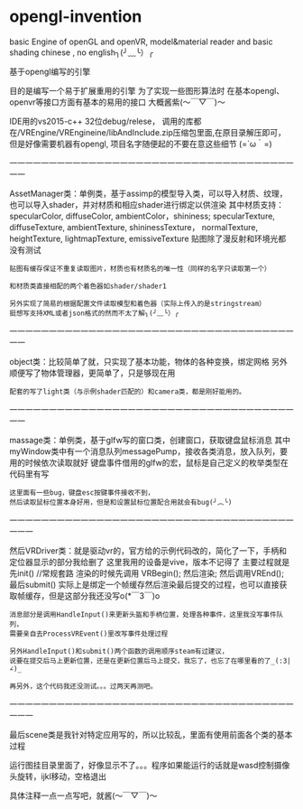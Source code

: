 # opengl-invention
basic Engine of openGL and openVR, model&amp;material reader and basic shading
chinese , no english╮(╯﹏╰）╭


基于opengl编写的引擎

目的是编写一个易于扩展重用的引擎
为了实现一些图形算法时
在基本opengl、openvr等接口方面有基本的易用的接口
大概酱紫(～￣▽￣)～ 

IDE用的vs2015-c++ 32位debug/relese， 调用的库都在/VREngine/VREngineine/libAndInclude.zip压缩包里面,在原目录解压即可，但是好像需要机器有opengl,
项目名字随便起的不要在意这些细节 (=´ω｀=)


一一一一一一一一一一一一一一一一一一一一一一一一一一一一一一一一一一一一一一

AssetManager类：单例类，基于assimp的模型导入类，可以导入材质、纹理，也可以导入shader，并对材质和相应shader进行绑定以供渲染
	其中材质支持：
	specularColor, diffuseColor, ambientColor，shininess;
	specularTexture, diffuseTexture, ambientTexture, shininessTexture，
	normalTexture, heightTexture, lightmapTexture, emissiveTexture
	贴图除了漫反射和环境光都没有测试

	贴图有缓存保证不重复读取图片，材质也有材质名的唯一性（同样的名字只读取第一个）

	和材质类直接相配的两个着色器如shader/shader1

	另外实现了简易的根据配置文件读取模型和着色器（实际上传入的是stringstream）
	挺想写支持XML或者json格式的然而不太了解╮(╯﹏╰）╭

一一一一一一一一一一一一一一一一一一一一一一一一一一一一一一一一一一一一一一

object类：比较简单了就，只实现了基本功能，物体的各种变换，绑定网格
	另外顺便写了物体管理器，更简单了，只是够现在用

	配套的写了light类（与示例shader匹配的）和camera类，都是刚好能用的。

一一一一一一一一一一一一一一一一一一一一一一一一一一一一一一一一一一一一一一

massage类：单例类，基于glfw写的窗口类，创建窗口，获取键盘鼠标消息
	其中myWindow类中有一个消息队列messagePump，接收各类消息，放入队列，要用的时候依次读取就好
		键盘事件借用的glfw的宏，鼠标是自己定义的枚举类型在代码里有写
		
	这里面有一些bug，键盘esc按键事件接收不到，
	然后读取鼠标位置本身好用，但是和设置鼠标位置配合用就会有bug(╯︵╰)

一一一一一一一一一一一一一一一一一一一一一一一一一一一一一一一一一一一一一一一

然后VRDriver类：就是驱动vr的，官方给的示例代码改的，简化了一下，手柄和定位器显示的部分我给删了
	这里我用的设备是vive，版本不记得了
	主要过程就是先init() //常规套路
	渲染的时候先调用 VRBegin(); 然后渲染;  然后调用VREnd(); 最后submit()
	实际上是绑定一个帧缓存然后渲染最后提交的过程，也可以直接获取帧缓存，但是这部分我还没写o(*￣3￣)o 

	消息部分是调用HandleInput()来更新头盔和手柄位置，处理各种事件，这里我没写事件队列，
	需要亲自去ProcessVREvent()里改写事件处理过程

	另外HandleInput()和submit()两个函数的调用顺序steam有过建议，
	说要在提交后马上更新位置，还是在更新位置后马上提交，我忘了，也忘了在哪里看的了_(:3|∠)_

	再另外，这个代码我还没测试。。。过两天再测吧。

一一一一一一一一一一一一一一一一一一一一一一一一一一一一一一一一一一一一一一一

最后scene类是我针对特定应用写的，所以比较乱，里面有使用前面各个类的基本过程

运行图挂目录里面了，好像显示不了。。。程序如果能运行的话就是wasd控制摄像头旋转，ijkl移动，空格退出

具体注释一点一点写吧，就酱(～￣▽￣)～ 




